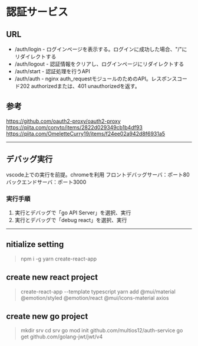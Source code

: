 # 認証サービス

## URL
* /auth/login    - ログインページを表示する。ログインに成功した場合、"/"にリダイレクトする
* /auth/logout   - 認証情報をクリアし、ログインページにリダイレクトする
* /auth/start    - 認証処理を行うAPI
* /auth/auth     - nginx auth_requestモジュールのためのAPI。レスポンスコード202 authorizedまたは、401 unauthorizedを返す。

## 参考
https://github.com/oauth2-proxy/oauth2-proxy
https://qiita.com/convto/items/2822d029349cb1b4df93
https://qiita.com/OmeletteCurry19/items/f24ee02a942d8f6931a5

-------------------------------------------------------------
## デバッグ実行
vscode上での実行を前提。chromeを利用
フロントデバッグサーバ：ポート80
バックエンドサーバ：ポート3000

### 実行手順
1. 実行とデバッグで「go API Server」を選択、実行
2. 実行とデバッグで「debug react」を選択、実行

-------------------------------------------------------------
## nitialize setting
> npm i -g yarn create-react-app

## create new react project
> create-react-app --template typescript
> yarn add @mui/material @emotion/styled @emotion/react @mui/icons-material axios

## create new go project
> mkdir srv
> cd srv
> go mod init github.com/multios12/auth-service
> go get github.com/golang-jwt/jwt/v4